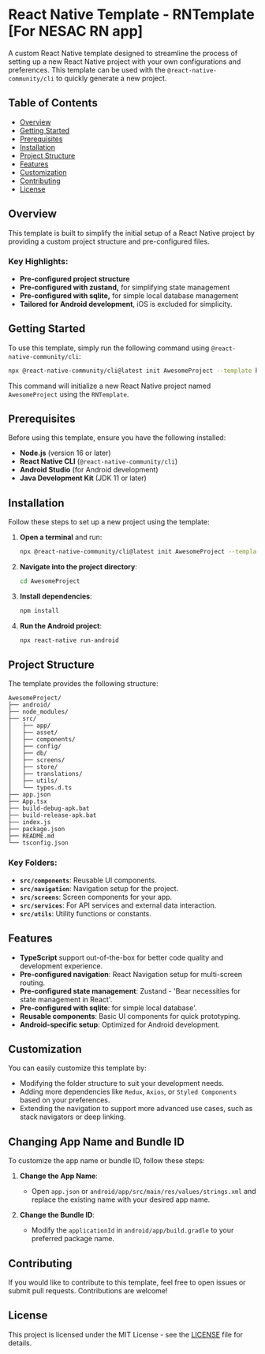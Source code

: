 # React Native Template - RNTemplate [For NESAC RN app]

A custom React Native template designed to streamline the process of setting up a new React Native project with your own configurations and preferences. This template can be used with the `@react-native-community/cli` to quickly generate a new project.

## Table of Contents

- [Overview](#overview)
- [Getting Started](#getting-started)
- [Prerequisites](#prerequisites)
- [Installation](#installation)
- [Project Structure](#project-structure)
- [Features](#features)
- [Customization](#customization)
- [Contributing](#contributing)
- [License](#license)

## Overview

This template is built to simplify the initial setup of a React Native project by providing a custom project structure and pre-configured files.

### Key Highlights:

- **Pre-configured project structure**
- **Pre-configured with zustand,** for simplifying state management
- **Pre-configured with sqlite,** for simple local database management
- **Tailored for Android development**, iOS is excluded for simplicity.

## Getting Started

To use this template, simply run the following command using `@react-native-community/cli`:

```bash
npx @react-native-community/cli@latest init AwesomeProject --template https://github.com/ksanbormukhim/RNTemplate.git
```

This command will initialize a new React Native project named `AwesomeProject` using the `RNTemplate`.

## Prerequisites

Before using this template, ensure you have the following installed:

- **Node.js** (version 16 or later)
- **React Native CLI** (`@react-native-community/cli`)
- **Android Studio** (for Android development)
- **Java Development Kit** (JDK 11 or later)

## Installation

Follow these steps to set up a new project using the template:

1. **Open a terminal** and run:

   ```bash
   npx @react-native-community/cli@latest init AwesomeProject --template https://github.com/ksanbormukhim/RNTemplate.git
   ```

2. **Navigate into the project directory**:

   ```bash
   cd AwesomeProject
   ```

3. **Install dependencies**:

   ```bash
   npm install
   ```

4. **Run the Android project**:

   ```bash
   npx react-native run-android
   ```

## Project Structure

The template provides the following structure:

```
AwesomeProject/
├── android/
├── node_modules/
├── src/
│   ├── app/
│   ├── asset/
│   ├── components/
│   ├── config/
│   ├── db/
│   ├── screens/
│   ├── store/
│   ├── translations/
│   ├── utils/
│   └── types.d.ts
├── app.json
├── App.tsx
├── build-debug-apk.bat
├── build-release-apk.bat
├── index.js
├── package.json
├── README.md
└── tsconfig.json
```

### Key Folders:

- **`src/components`**: Reusable UI components.
- **`src/navigation`**: Navigation setup for the project.
- **`src/screens`**: Screen components for your app.
- **`src/services`**: For API services and external data interaction.
- **`src/utils`**: Utility functions or constants.

## Features

- **TypeScript** support out-of-the-box for better code quality and development experience.
- **Pre-configured navigation**: React Navigation setup for multi-screen routing.
- **Pre-configured state management**: Zustand - 'Bear necessities for state management in React'.
- **Pre-configured with sqlite**: for simple local database'.
- **Reusable components**: Basic UI components for quick prototyping.
- **Android-specific setup**: Optimized for Android development.

## Customization

You can easily customize this template by:

- Modifying the folder structure to suit your development needs.
- Adding more dependencies like `Redux`, `Axios`, or `Styled Components` based on your preferences.
- Extending the navigation to support more advanced use cases, such as stack navigators or deep linking.

## Changing App Name and Bundle ID

To customize the app name or bundle ID, follow these steps:

1. **Change the App Name**:

   - Open `app.json` or `android/app/src/main/res/values/strings.xml` and replace the existing name with your desired app name.

2. **Change the Bundle ID**:
   - Modify the `applicationId` in `android/app/build.gradle` to your preferred package name.

## Contributing

If you would like to contribute to this template, feel free to open issues or submit pull requests. Contributions are welcome!

## License

This project is licensed under the MIT License - see the [LICENSE](LICENSE) file for details.
